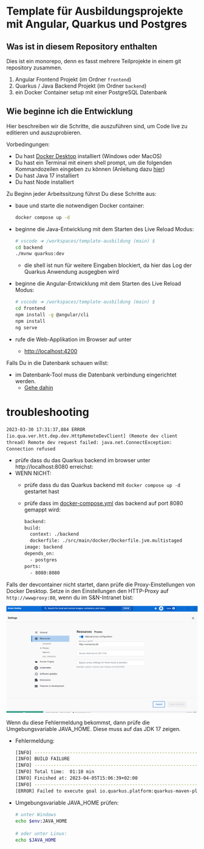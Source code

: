 # Template für Ausbildungsprojekte mit Angular, Quarkus und Postgres

## Was ist in diesem Repository enthalten

Dies ist ein monorepo, denn es fasst mehrere Teilprojekte in einem git repository zusammen.

1. Angular Frontend Projekt (im Ordner `frontend`)
2. Quarkus / Java Backend Projekt (im Ordner `backend`)
3. ein Docker Container setup mit einer PostgreSQL Datenbank

## Wie beginne ich die Entwicklung

Hier beschreiben wir die Schritte, die auszuführen sind, um Code live zu editieren und auszuprobieren.

Vorbedingungen:

- Du hast [Docker Desktop](docker.com) installiert (Windows oder MacOS)
- Du hast ein Terminal mit einem shell prompt, um die folgenden Kommandozeilen eingeben zu können (Anleitung dazu [hier](README-terminal.md))
- Du hast Java 17 installiert
- Du hast Node installiert

Zu Beginn jeder Arbeitssitzung führst Du diese Schritte aus:

- baue und starte die notwendigen Docker container:

    ````bash
    docker compose up -d
    ````

- beginne die Java-Entwicklung mit dem Starten des Live Reload Modus:

    ````bash
    # vscode ➜ /workspaces/template-ausbildung (main) $
    cd backend
    ./mvnw quarkus:dev
    ````

  - die shell ist nun für weitere Eingaben blockiert, da hier das Log der Quarkus Anwendung ausgegben wird

- beginne die Angular-Entwicklung mit dem Starten des Live Reload Modus:

    ````bash
    # vscode ➜ /workspaces/template-ausbildung (main) $
    cd frontend
    npm install -g @angular/cli
    npm install
    ng serve
    ````

- rufe die Web-Applikation im Browser auf unter
  - <http://localhost:4200>

Falls Du in die Datenbank schauen willst:

- im Datenbank-Tool muss die Datenbank verbindung eingerichtet werden.
  - [Gehe dahin](backend/README-Datenbank.md)

# troubleshooting

`2023-03-30 17:31:37,884 ERROR [io.qua.ver.htt.dep.dev.HttpRemoteDevClient] (Remote dev client thread) Remote dev request failed: java.net.ConnectException: Connection refused`
- prüfe dass du das Quarkus backend im browser unter http://localhost:8080 erreichst:
- WENN NICHT:
  - prüfe dass du das Quarkus backend mit `docker compose up -d` gestartet hast
  - prüfe dass im [docker-compose.yml](docker-compose.yml) das backend auf port 8080 gemappt wird:

    ````bash
    backend:
    build:
      context: ./backend
      dockerfile: ./src/main/docker/Dockerfile.jvm.multistaged
    image: backend
    depends_on:
      - postgres
    ports:
      - 8080:8080
    ````

Falls der devcontainer nicht startet, dann prüfe die Proxy-Einstellungen von Docker Desktop. Setze in den Einstellungen den HTTP-Proxy auf `http://wwwproxy:80`, wenn du im S&N-Intranet bist:

![Docker Desktop Proxy Konfiguration](.img/docker-proxy-settings.png)

Wenn du diese Fehlermeldung bekommst, dann prüfe die Umgebungsvariable JAVA_HOME. Diese muss auf das JDK 17 zeigen.

- Fehlermeldung:

    ```bash
    [INFO] ------------------------------------------------------------------------
    [INFO] BUILD FAILURE
    [INFO] ------------------------------------------------------------------------
    [INFO] Total time:  01:10 min
    [INFO] Finished at: 2023-04-05T15:06:39+02:00
    [INFO] ------------------------------------------------------------------------
    [ERROR] Failed to execute goal io.quarkus.platform:quarkus-maven-plugin:2.16.5.Final:dev (default-cli) on project task-backend: Fatal error compiling: error: release version 17 not supported -> [Help 1]
    ```

- Umgebungsvariable JAVA_HOME prüfen:

    ```bash
    # unter Windows
    echo $env:JAVA_HOME

    # oder unter Linux:
    echo $JAVA_HOME
    ```